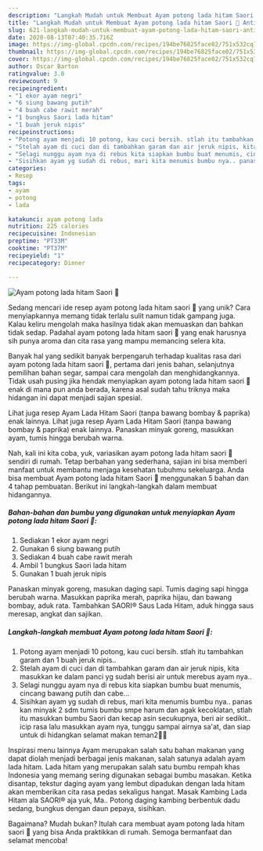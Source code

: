 ```yaml
---
description: "Langkah Mudah untuk Membuat Ayam potong lada hitam Saori 🤩 Anti Gagal"
title: "Langkah Mudah untuk Membuat Ayam potong lada hitam Saori 🤩 Anti Gagal"
slug: 621-langkah-mudah-untuk-membuat-ayam-potong-lada-hitam-saori-anti-gagal
date: 2020-08-13T07:40:35.716Z
image: https://img-global.cpcdn.com/recipes/194be76825face02/751x532cq70/ayam-potong-lada-hitam-saori-🤩-foto-resep-utama.jpg
thumbnail: https://img-global.cpcdn.com/recipes/194be76825face02/751x532cq70/ayam-potong-lada-hitam-saori-🤩-foto-resep-utama.jpg
cover: https://img-global.cpcdn.com/recipes/194be76825face02/751x532cq70/ayam-potong-lada-hitam-saori-🤩-foto-resep-utama.jpg
author: Oscar Barton
ratingvalue: 3.8
reviewcount: 9
recipeingredient:
- "1 ekor ayam negri"
- "6 siung bawang putih"
- "4 buah cabe rawit merah"
- "1 bungkus Saori lada hitam"
- "1 buah jeruk nipis"
recipeinstructions:
- "Potong ayam menjadi 10 potong, kau cuci bersih. stlah itu tambahkan garam dan 1 buah jeruk nipis.."
- "Stelah ayam di cuci dan di tambahkan garam dan air jeruk nipis, kita masukkan ke dalam panci yg sudah berisi air untuk merebus ayam nya.."
- "Selagi nunggu ayam nya di rebus kita siapkan bumbu buat menumis, cincang bawang putih dan cabe..."
- "Sisihkan ayam yg sudah di rebus, mari kita menumis bumbu nya.. panas kan minyak 2 sdm tumis bumbu smpe harum dan agak kecoklatan, stlah itu masukkan bumbu Saori dan kecap asin secukupnya, beri air sedikit.. icip rasa lalu masukkan ayam nya, tunggu sampai airnya sa&#39;at, dan siap untuk di hidangkan selamat makan teman2🤩🤩"
categories:
- Resep
tags:
- ayam
- potong
- lada

katakunci: ayam potong lada 
nutrition: 225 calories
recipecuisine: Indonesian
preptime: "PT33M"
cooktime: "PT37M"
recipeyield: "1"
recipecategory: Dinner

---
```



![Ayam potong lada hitam Saori 🤩](https://img-global.cpcdn.com/recipes/194be76825face02/751x532cq70/ayam-potong-lada-hitam-saori-🤩-foto-resep-utama.jpg)

Sedang mencari ide resep ayam potong lada hitam saori 🤩 yang unik? Cara menyiapkannya memang tidak terlalu sulit namun tidak gampang juga. Kalau keliru mengolah maka hasilnya tidak akan memuaskan dan bahkan tidak sedap. Padahal ayam potong lada hitam saori 🤩 yang enak harusnya sih punya aroma dan cita rasa yang mampu memancing selera kita.

Banyak hal yang sedikit banyak berpengaruh terhadap kualitas rasa dari ayam potong lada hitam saori 🤩, pertama dari jenis bahan, selanjutnya pemilihan bahan segar, sampai cara mengolah dan menghidangkannya. Tidak usah pusing jika hendak menyiapkan ayam potong lada hitam saori 🤩 enak di mana pun anda berada, karena asal sudah tahu triknya maka hidangan ini dapat menjadi sajian spesial.

Lihat juga resep Ayam Lada Hitam Saori (tanpa bawang bombay &amp; paprika) enak lainnya. Lihat juga resep Ayam Lada Hitam Saori (tanpa bawang bombay &amp; paprika) enak lainnya. Panaskan minyak goreng, masukkan ayam, tumis hingga berubah warna.


Nah, kali ini kita coba, yuk, variasikan ayam potong lada hitam saori 🤩 sendiri di rumah. Tetap berbahan yang sederhana, sajian ini bisa memberi manfaat untuk membantu menjaga kesehatan tubuhmu sekeluarga. Anda bisa membuat Ayam potong lada hitam Saori 🤩 menggunakan 5 bahan dan 4 tahap pembuatan. Berikut ini langkah-langkah dalam membuat hidangannya.

<!--inarticleads1-->

##### Bahan-bahan dan bumbu yang digunakan untuk menyiapkan Ayam potong lada hitam Saori 🤩:

1. Sediakan 1 ekor ayam negri
1. Gunakan 6 siung bawang putih
1. Sediakan 4 buah cabe rawit merah
1. Ambil 1 bungkus Saori lada hitam
1. Gunakan 1 buah jeruk nipis


Panaskan minyak goreng, masukan daging sapi. Tumis daging sapi hingga berubah warna. Masukkan paprika merah, paprika hijau, dan bawang bombay, aduk rata. Tambahkan SAORI® Saus Lada Hitam, aduk hingga saus meresap, angkat dan sajikan. 

<!--inarticleads2-->

##### Langkah-langkah membuat Ayam potong lada hitam Saori 🤩:

1. Potong ayam menjadi 10 potong, kau cuci bersih. stlah itu tambahkan garam dan 1 buah jeruk nipis..
1. Stelah ayam di cuci dan di tambahkan garam dan air jeruk nipis, kita masukkan ke dalam panci yg sudah berisi air untuk merebus ayam nya..
1. Selagi nunggu ayam nya di rebus kita siapkan bumbu buat menumis, cincang bawang putih dan cabe...
1. Sisihkan ayam yg sudah di rebus, mari kita menumis bumbu nya.. panas kan minyak 2 sdm tumis bumbu smpe harum dan agak kecoklatan, stlah itu masukkan bumbu Saori dan kecap asin secukupnya, beri air sedikit.. icip rasa lalu masukkan ayam nya, tunggu sampai airnya sa&#39;at, dan siap untuk di hidangkan selamat makan teman2🤩🤩


Inspirasi menu lainnya Ayam merupakan salah satu bahan makanan yang dapat diolah menjadi berbagai jenis makanan, salah satunya adalah ayam lada hitam. Lada hitam yang merupakan salah satu bumbu rempah khas Indonesia yang memang sering digunakan sebagai bumbu masakan. Ketika disantap, tekstur daging ayam yang lembut dipadukan dengan lada hitam akan memberikan cita rasa pedas sekaligus hangat. Masak Kambing Lada Hitam ala SAORI® aja yuk, Ma.. Potong daging kambing berbentuk dadu sedang, bungkus dengan daun pepaya, sisihkan. 

Bagaimana? Mudah bukan? Itulah cara membuat ayam potong lada hitam saori 🤩 yang bisa Anda praktikkan di rumah. Semoga bermanfaat dan selamat mencoba!
